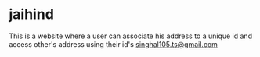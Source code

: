 # jaihind
This is a website where a user can associate his address to a unique id and access other's address using their id's
singhal105.ts@gmail.com
